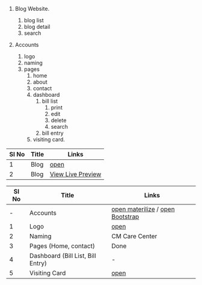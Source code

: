 1. Blog Website.
   1. blog list
   2. blog detail
   3. search
   
2. Accounts
   1. logo
   2. naming
   3. pages
      1. home
      2. about
      3. contact
      4. dashboard
         1. bill list
            1. print
            2. edit
            3. delete
            4. search
         2. bill entry
      5. visiting card.




| Sl No | Title | Links                                                 |
| ----- | ----- | ----------------------------------------------------- |
| 1     | Blog  | [open](Blog/blog1.png)                                |
| 2     | Blog  | [View Live Preview](https://abhicity.github.io/Blog/) |

| Sl No | Title                             | Links                                                                               |
| ----- | --------------------------------- | ----------------------------------------------------------------------------------- |
| -     | Accounts                          | [open materilize](./Accounts/Materilize/) / [open Bootstrap](./Accounts/bootstrap/) |
| 1     | Logo                              | [open](./Accounts/Materilize/Logo.png)                                              |
| 2     | Naming                            | CM Care Center                                                                      |
| 3     | Pages (Home, contact)             | Done                                                                                |
| 4     | Dashboard (Bill List, Bill Entry) | -                                                                                   |
| 5     | Visiting Card                     | [open](./Accounts/Materilize/visiting_card.svg)                                     |
